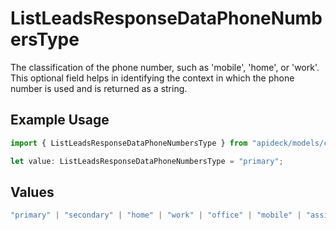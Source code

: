 # ListLeadsResponseDataPhoneNumbersType

The classification of the phone number, such as 'mobile', 'home', or 'work'. This optional field helps in identifying the context in which the phone number is used and is returned as a string.

## Example Usage

```typescript
import { ListLeadsResponseDataPhoneNumbersType } from "apideck/models/components";

let value: ListLeadsResponseDataPhoneNumbersType = "primary";
```

## Values

```typescript
"primary" | "secondary" | "home" | "work" | "office" | "mobile" | "assistant" | "fax" | "direct-dial-in" | "personal" | "other"
```
